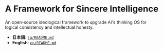 # A Framework for Sincere Intelligence
An open-source ideological framework to upgrade AI's thinking OS for logical consistency and intellectual honesty.
*   **日本語**: [`ja/README.md`](./ja/README.md)
*   **English**: [`en/README.md`](./en/README.md)
